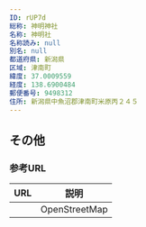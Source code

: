 ```yaml
---
ID: rUP7d
総称: 神明神社
名称: 神明社
名称読み: null
別名: null
都道府県: 新潟県
区域: 津南町
緯度: 37.0009559
経度: 138.6900484
郵便番号: 9498312
住所: 新潟県中魚沼郡津南町米原丙２４５
---
```


## その他

### 参考URL

| URL | 説明          |
| --- | ------------- |
|     | OpenStreetMap |
